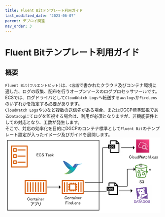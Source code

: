 ```yaml
---
title: Fluent Bitテンプレート利用ガイド
last_modified_date: "2023-06-07"
parent: デプロイ関連
nav_order: 3
---
```


# Fluent Bitテンプレート利用ガイド

## 概要
`Fluent Bit(フルエントビット)`は、`C言語`で書かれたクラウド及びコンテナ環境に適した、ログの収集、配布を行うオープンソースのログプロセッサツールです。  
ECSでは、ログドライバとして`CloudWatch Logs`へ転送する`awslogs`か`FireLens`のいずれかを指定する必要があります。  
`CloudWatch Logs`や`S3`など複数の送信先がある場合、またはDGCP標準監視である`Datadog`にてログを監視する場合は、利用が必須となりますが、非機能要件としての対応となり、工数が発生します。  
そこで、対応の効率化を目的にDGCPのコンテナ標準として`Fluent Bit`のテンプレート設定が入ったイメージ及びガイドを展開します。  
![Fluent Bit概要](./files/overview.png)
